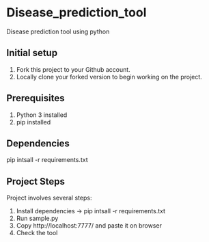 # Disease_prediction_tool
Disease prediction tool using python

## Initial setup
1. Fork this project to your Github account.
2. Locally clone your forked version to begin working on the project.

## Prerequisites

1. Python 3 installed
2. pip installed

## Dependencies

pip intsall -r requirements.txt
    
## Project Steps

Project involves several steps:

1. Install dependencies -> pip intsall -r requirements.txt
2. Run sample.py
3. Copy http://localhost:7777/ and paste it on browser
4. Check the tool

